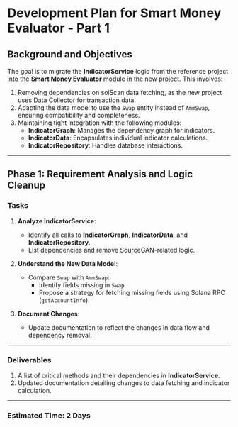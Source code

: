 
# Development Plan for Smart Money Evaluator - Part 1

## Background and Objectives
The goal is to migrate the **IndicatorService** logic from the reference project into the **Smart Money Evaluator** module in the new project. This involves:
1. Removing dependencies on solScan data fetching, as the new project uses Data Collector for transaction data.
2. Adapting the data model to use the `Swap` entity instead of `AmmSwap`, ensuring compatibility and completeness.
3. Maintaining tight integration with the following modules:
   - **IndicatorGraph**: Manages the dependency graph for indicators.
   - **IndicatorData**: Encapsulates individual indicator calculations.
   - **IndicatorRepository**: Handles database interactions.

---

## Phase 1: Requirement Analysis and Logic Cleanup

### Tasks
1. **Analyze IndicatorService**:
   - Identify all calls to **IndicatorGraph**, **IndicatorData**, and **IndicatorRepository**.
   - List dependencies and remove SourceGAN-related logic.

2. **Understand the New Data Model**:
   - Compare `Swap` with `AmmSwap`:
     - Identify fields missing in `Swap`.
     - Propose a strategy for fetching missing fields using Solana RPC (`getAccountInfo`).

3. **Document Changes**:
   - Update documentation to reflect the changes in data flow and dependency removal.

---

### Deliverables
1. A list of critical methods and their dependencies in **IndicatorService**.
2. Updated documentation detailing changes to data fetching and indicator calculation.

---

### Estimated Time: 2 Days
